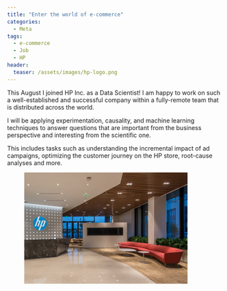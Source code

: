 ```yaml
---
title: "Enter the world of e-commerce"
categories:
  - Meta
tags:
  - e-commerce
  - Job
  - HP
header:
  teaser: /assets/images/hp-logo.png
---
```


This August I joined HP Inc. as a Data Scientist! I am happy to work on such a well-established and
successful company within a fully-remote team that is distributed across the world.

I will be applying experimentation, causality, and machine learning techniques to answer questions
that are important from the business perspective and interesting from the scientific one.

This includes tasks such as understanding the incremental impact of ad campaigns, optimizing the customer
journey on the HP store, root-cause analyses and more.

<figure>
  <img src="/assets/images/hp-office.jpg" alt="" style="width:90%">
</figure>